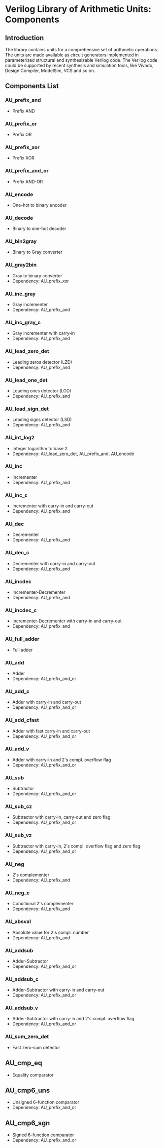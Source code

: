 # Verilog Library of Arithmetic Units: Components


## Introduction
The library contains units for a comprehensive set of arithmetic operations. The units are made available as circuit generators implemented in parameterized structural and synthesizable Verilog code.
The Verilog code could be supported by recent synthesis and simulation tools, like Vivado, Design Compiler, ModelSim, VCS and so on.


## Components List

### AU_prefix_and
* Prefix AND

### AU_prefix_or
* Prefix OR

### AU_prefix_xor
* Prefix XOR

### AU_prefix_and_or
* Prefix AND-OR

### AU_encode
* One-hot to binary encoder

### AU_decode
* Binary to one-hot decoder

### AU_bin2gray
* Binary to Gray converter

### AU_gray2bin
* Gray to binary converter
* Dependency: AU_prefix_xor

### AU_inc_gray
* Gray incrementer
* Dependency: AU_prefix_and

### AU_inc_gray_c
* Gray incrementer with carry-in
* Dependency: AU_prefix_and

### AU_lead_zero_det
* Leading zeros detector (LZD)
* Dependency: AU_prefix_and

### AU_lead_one_det
* Leading ones detector (LOD)
* Dependency: AU_prefix_and

### AU_lead_sign_det
* Leading signs detector (LSD)
* Dependency: AU_prefix_and

### AU_int_log2
* Integer logarithm to base 2
* Dependency: AU_lead_zero_det, AU_prefix_and, AU_encode

### AU_inc
* Incrementer
* Dependency: AU_prefix_and

### AU_inc_c
* Incrementer with carry-in and carry-out
* Dependency: AU_prefix_and

### AU_dec
* Decrementer
* Dependency: AU_prefix_and

### AU_dec_c
* Decrementer with carry-in and carry-out
* Dependency: AU_prefix_and

### AU_incdec
* Incrementer-Decrementer
* Dependency: AU_prefix_and

### AU_incdec_c
* Incrementer-Decrementer with carry-in and carry-out
* Dependency: AU_prefix_and

### AU_full_adder
* Full adder

### AU_add
* Adder
* Dependency: AU_prefix_and_or

### AU_add_c
* Adder with carry-in and carry-out
* Dependency: AU_prefix_and_or

### AU_add_cfast
* Adder with fast carry-in and carry-out
* Dependency: AU_prefix_and_or

### AU_add_v
* Adder with carry-in and 2's compl. overflow flag
* Dependency: AU_prefix_and_or

### AU_sub
* Subtractor
* Dependency: AU_prefix_and_or

### AU_sub_cz
* Subtractor with carry-in, carry-out and zero flag
* Dependency: AU_prefix_and_or

### AU_sub_vz
* Subtractor with carry-in, 2's compl. overflow flag and zero flag
* Dependency: AU_prefix_and_or

### AU_neg
* 2's complementer
* Dependency: AU_prefix_and

### AU_neg_c
* Conditional 2's complementer
* Dependency: AU_prefix_and

### AU_absval
* Absolute value for 2's compl. number
* Dependency: AU_prefix_and

### AU_addsub
* Adder-Subtractor
* Dependency: AU_prefix_and_or

### AU_addsub_c
* Adder-Subtractor with carry-in and carry-out
* Dependency: AU_prefix_and_or

### AU_addsub_v
* Adder-Subtractor with carry-in and 2's compl. overflow flag
* Dependency: AU_prefix_and_or

### AU_sum_zero_det
* Fast zero-sum detector

## AU_cmp_eq
* Equality comparator

## AU_cmp6_uns
* Unsigned 6-function comparator
* Dependency: AU_prefix_and_or

## AU_cmp6_sgn
* Signed 6-function comparator
* Dependency: AU_prefix_and_or
